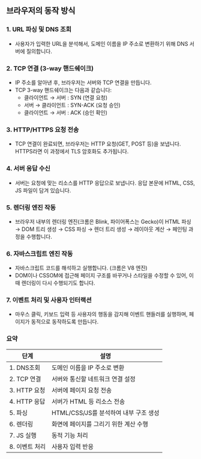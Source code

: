 ## 브라우저의 동작 방식


### 1. URL 파싱 및 DNS 조회
- 사용자가 입력한 URL을 분석해서, 도메인 이름을 IP 주소로 변환하기 위해 DNS 서버에 질의합니다.

### 2. TCP 연결 (3-way 핸드쉐이크)
- IP 주소를 알아낸 후, 브라우저는 서버와 TCP 연결을 만듭니다.
- TCP 3-way 핸드쉐이크는 다음과 같습니다:
  - 클라이언트 → 서버 : SYN (연결 요청)
  - 서버 → 클라이언트 : SYN-ACK (요청 승인)
  - 클라이언트 → 서버 : ACK (승인 확인)

### 3. HTTP/HTTPS 요청 전송
- TCP 연결이 완료되면, 브라우저는 HTTP 요청(GET, POST 등)을 보냅니다. HTTPS라면 이 과정에서 TLS 암호화도 추가됩니다.

### 4. 서버 응답 수신
- 서버는 요청에 맞는 리소스를 HTTP 응답으로 보냅니다. 응답 본문에 HTML, CSS, JS 파일이 담겨 있습니다.

### 5. 렌더링 엔진 작동
- 브라우저 내부의 렌더링 엔진(크롬은 Blink, 파이어폭스는 Gecko)이 HTML 파싱 → DOM 트리 생성 → CSS 파싱 → 렌더 트리 생성 → 레이아웃 계산 → 페인팅 과정을 수행합니다.

### 6. 자바스크립트 엔진 작동
- 자바스크립트 코드를 해석하고 실행합니다. (크롬은 V8 엔진)
- DOM이나 CSSOM에 접근해 페이지 구조를 바꾸거나 스타일을 수정할 수 있어, 이때 렌더링이 다시 수행되기도 합니다.

### 7. 이벤트 처리 및 사용자 인터랙션
- 마우스 클릭, 키보드 입력 등 사용자의 행동을 감지해 이벤트 핸들러를 실행하며, 페이지가 동적으로 동작하도록 만듭니다.

### 요약
| 단계         | 설명                                  |
|--------------|---------------------------------------|
| 1. DNS조회   | 도메인 이름을 IP 주소로 변환          |
| 2. TCP 연결  | 서버와 통신할 네트워크 연결 설정      |
| 3. HTTP 요청 | 서버에 페이지 요청 전송               |
| 4. HTTP 응답 | 서버가 HTML 등 리소스 전송            |
| 5. 파싱      | HTML/CSS/JS를 분석하여 내부 구조 생성 |
| 6. 렌더링    | 화면에 페이지를 그리기 위한 계산 수행 |
| 7. JS 실행   | 동적 기능 처리                        |
| 8. 이벤트 처리 | 사용자 입력 반응                    |
